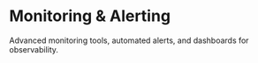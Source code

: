 # Monitoring & Alerting

Advanced monitoring tools, automated alerts, and dashboards for observability.
